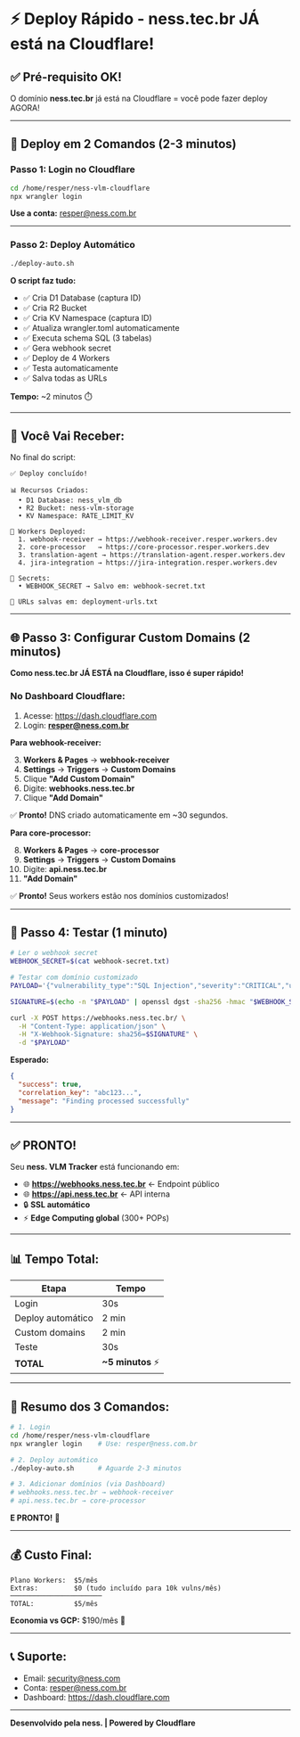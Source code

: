 # ⚡ Deploy Rápido - ness.tec.br JÁ está na Cloudflare!

## ✅ Pré-requisito OK!

O domínio **ness.tec.br** já está na Cloudflare = você pode fazer deploy AGORA!

---

## 🚀 Deploy em 2 Comandos (2-3 minutos)

### Passo 1: Login no Cloudflare

```bash
cd /home/resper/ness-vlm-cloudflare
npx wrangler login
```

**Use a conta:** resper@ness.com.br

---

### Passo 2: Deploy Automático

```bash
./deploy-auto.sh
```

**O script faz tudo:**
- ✅ Cria D1 Database (captura ID)
- ✅ Cria R2 Bucket
- ✅ Cria KV Namespace (captura ID)
- ✅ Atualiza wrangler.toml automaticamente
- ✅ Executa schema SQL (3 tabelas)
- ✅ Gera webhook secret
- ✅ Deploy de 4 Workers
- ✅ Testa automaticamente
- ✅ Salva todas as URLs

**Tempo:** ~2 minutos ⏱️

---

## 📝 Você Vai Receber:

No final do script:

```
✅ Deploy concluído!

📊 Recursos Criados:
  • D1 Database: ness_vlm_db
  • R2 Bucket: ness-vlm-storage
  • KV Namespace: RATE_LIMIT_KV

🚀 Workers Deployed:
  1. webhook-receiver → https://webhook-receiver.resper.workers.dev
  2. core-processor   → https://core-processor.resper.workers.dev
  3. translation-agent → https://translation-agent.resper.workers.dev
  4. jira-integration → https://jira-integration.resper.workers.dev

🔐 Secrets:
  • WEBHOOK_SECRET → Salvo em: webhook-secret.txt

📝 URLs salvas em: deployment-urls.txt
```

---

## 🌐 Passo 3: Configurar Custom Domains (2 minutos)

**Como ness.tec.br JÁ ESTÁ na Cloudflare, isso é super rápido!**

### No Dashboard Cloudflare:

1. Acesse: https://dash.cloudflare.com
2. Login: **resper@ness.com.br**

**Para webhook-receiver:**

3. **Workers & Pages** → **webhook-receiver**
4. **Settings** → **Triggers** → **Custom Domains**
5. Clique **"Add Custom Domain"**
6. Digite: **webhooks.ness.tec.br**
7. Clique **"Add Domain"**

✅ **Pronto!** DNS criado automaticamente em ~30 segundos.

**Para core-processor:**

8. **Workers & Pages** → **core-processor**
9. **Settings** → **Triggers** → **Custom Domains**
10. Digite: **api.ness.tec.br**
11. **"Add Domain"**

✅ **Pronto!** Seus workers estão nos domínios customizados!

---

## 🧪 Passo 4: Testar (1 minuto)

```bash
# Ler o webhook secret
WEBHOOK_SECRET=$(cat webhook-secret.txt)

# Testar com domínio customizado
PAYLOAD='{"vulnerability_type":"SQL Injection","severity":"CRITICAL","url":"https://test.ness.tec.br/api","parameter":"id"}'

SIGNATURE=$(echo -n "$PAYLOAD" | openssl dgst -sha256 -hmac "$WEBHOOK_SECRET" | cut -d' ' -f2)

curl -X POST https://webhooks.ness.tec.br/ \
  -H "Content-Type: application/json" \
  -H "X-Webhook-Signature: sha256=$SIGNATURE" \
  -d "$PAYLOAD"
```

**Esperado:**
```json
{
  "success": true,
  "correlation_key": "abc123...",
  "message": "Finding processed successfully"
}
```

---

## ✅ PRONTO!

Seu **ness. VLM Tracker** está funcionando em:

- 🌐 **https://webhooks.ness.tec.br** ← Endpoint público
- 🌐 **https://api.ness.tec.br** ← API interna
- 🔒 **SSL automático**
- ⚡ **Edge Computing global** (300+ POPs)

---

## 📊 Tempo Total:

| Etapa | Tempo |
|-------|-------|
| Login | 30s |
| Deploy automático | 2 min |
| Custom domains | 2 min |
| Teste | 30s |
| **TOTAL** | **~5 minutos** ⚡ |

---

## 🎯 Resumo dos 3 Comandos:

```bash
# 1. Login
cd /home/resper/ness-vlm-cloudflare
npx wrangler login    # Use: resper@ness.com.br

# 2. Deploy automático
./deploy-auto.sh      # Aguarde 2-3 minutos

# 3. Adicionar domínios (via Dashboard)
# webhooks.ness.tec.br → webhook-receiver
# api.ness.tec.br → core-processor
```

**E PRONTO!** 🎉

---

## 💰 Custo Final:

```
Plano Workers:  $5/mês
Extras:         $0 (tudo incluído para 10k vulns/mês)
───────────────────────
TOTAL:          $5/mês
```

**Economia vs GCP:** $190/mês 🎉

---

## 📞 Suporte:

- Email: security@ness.com  
- Conta: resper@ness.com.br
- Dashboard: https://dash.cloudflare.com

---

**Desenvolvido pela ness. | Powered by Cloudflare**
